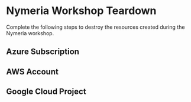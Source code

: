 # Nymeria Workshop Teardown

Complete the following steps to destroy the resources created during the Nymeria workshop.

## Azure Subscription

## AWS Account

## Google Cloud Project
